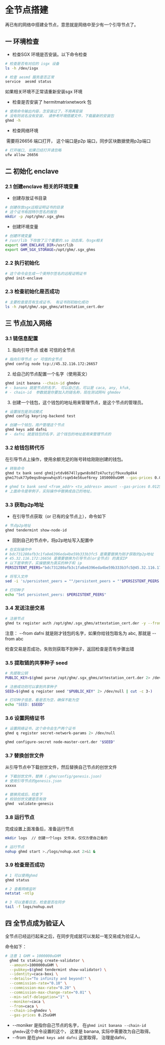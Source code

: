 # 全节点搭建

再已有的网络中搭建全节点，意思就是网络中至少有一个引导节点了。

## 一 环境检查

- 检查SGX 环境是否安装。以下命令检查

```bash
# 检查是否有对应的 isgx 设备
ls -h /dev/isgx

# 检查 aesmd 服务是否正常
service  aesmd status 
```

如果相关环境不正常请重新安装sgx 环境

- 检查是否安装了 hermitmatrixnetwork 包

```bash
# 使用命令输出内容，怎安装过了，不用再安装
# 没有则说名没有安装， 请参考环境搭建文件，下载最新的安装包
ghmd -h
```

- 检查网络环境

​	需要将26656 端口打开， 这个端口是p2p 端口，同步区块数据使用p2p端口

```bash
# 打开端口, 如果已经打开请忽略
ufw allow 26656
```

## 二 初始化 enclave

### 2.1 创建enclave 相关的环境变量

- 创建存放证书目录

```bash
# 创建存放sgx远程证明证书的目录
# 这个证书有因特尔签名的报告
mkdir -p /opt/ghm/.sgx_ghms
```

- 创建环境变量

```bash
# 创建环境变量
# /usr/lib 下存放了三个重要的.so 动态库，与sgx相关
export GHM_ENCLAVE_DIR=/usr/lib
export GHM_SGX_STORAGE=/opt/ghm/.sgx_ghms
```

### 2.2 执行初始化

```bash
# 这个命令会生成一个英特尔签名的远程证明证书
ghmd init-enclave
```

### 2.3 检查初始化是否成功

```bash
# 主要检查是否有生成证书， 有证书则初始化成功
ls -h /opt/ghm/.sgx_ghms/attestation_cert.der
```

## 三 节点加入网络

### 3.1 链信息配置

1. 指向引导节点 或者 可信的全节点

```bash
# 指向引导节点 or 可信的全节点
ghmd config node tcp://45.32.116.172:26657
```

2. 给自己的节点配置一个名字（使用英文）

```bash
ghmd init banana --chain-id ghmdev
# - banana 就是节点的名字， 可以自己去，可以是 caca, any, kfuk, 
# - chain-id  参数就是你要加入的链名称，现在测试网叫 ghmdev
```

3. 创建一个钱包，这个钱包的地址用来管理节点，是这个节点的管理员。

```bash
# 设置钱包是测试模式
ghmd config keyring-backend test

# 创建一个钱包，用户管理这个节点
ghmd keys add dafni
# - dafni 就是钱包的名字，这个钱包的地址是用来管理节点的
```

### 3.2 给钱包转代币

在引导节点上操作，使用余额充足的账号转给刚刚创建的钱包。

```bash
# 转账命令
ghmd tx bank send ghm1jvtdv8674llygwn8s0d7z47uctyjf9uxu9p8k4
ghm17tuk77p0eqs8nqevwhqs9lrsqm54e56uef6rey 1050000uGHM --gas-prices 0.0125uGHM

# ghmd tx bank send <from_addr> <to_address> amount --gas-prices 0.0125uGHM
# 上面命令是举例子，实际操作中替换成自己的地址，
```

### 3.3 获取p2p地址

- 在引导节点获取（or 已有的全节点上），命令如下

```bash
# 节点p2p地址
ghmd tendermint show-node-id
```

- 回到自己的节点中，将p2p地址写入配置中

```bash
# 在实际操作中
# bdc731280afb3c1fa8e6396eda4be59b333b3fc5 是需要替换为刚才获取的p2p地址
# 45.32.116.172:26656 是需要替换为引导节点(or全节点) 的真实IP
# 以下是举例子，实操替换为真实的种子和 ip 
PERSISTENT_PEERS="bdc731280afb3c1fa8e6396eda4be59b333b3fc5@45.32.116.172:26656"

# 将写入文件
sed -i 's/persistent_peers = ""/persistent_peers = "'$PERSISTENT_PEERS'"/g' ~/.ghmd/config/config.toml

# 打印种子
echo "Set persistent_peers: $PERSISTENT_PEERS"
```

### 3.4 发送注册交易

```bash
# 注册节点
ghmd tx register auth /opt/ghm/.sgx_ghms/attestation_cert.der -y --from dafni --gas-prices 0.25uGHM
```

注意： --from dafni  就是刚才钱包的名字，如果你给钱包取名为 abc, 那就是 --from abc

检查交易是否成功，失败则获取不到种子，返回检查是否有步骤出错

### 3.5 提取链的共享种子 seed


```bash
# 先提取公钥
PUBLIC_KEY=$(ghmd parse /opt/ghm/.sgx_ghms/attestation_cert.der 2> /dev/null | cut -c 3- )

# 注册成功则可以拿到共享种子
SEED=$(ghmd q register seed "$PUBLIC_KEY" 2> /dev/null | cut -c 3-)

# 打印种子信息，看是否为空，确保不能为空
echo "SEED: $SEED"
```

### 3.6 设置网络证书

```bash
# 设置网络证书，这个命令会生产两个证书
ghmd q register secret-network-params 2> /dev/null

ghmd configure-secret node-master-cert.der "$SEED"
```

### 3.7 替换创世文件

从引导节点中下载创世文件，然后替换自己节点的创世文件

```bash
# 下载创世文件，替换 (.ghm/config/genesis.json)
# 使用引导节点的genesis.json
xxxxx

# 替换完成后，检查下
# 校验创世文建是否有效
ghmd  validate-genesis
```

### 3.8 运行节点

完成设置上面准备后，准备运行节点

```bash
mkdir logs  // 创建一个logs 文件夹，仅仅方便自己看的

# 运行节点
nohup ghmd start >./logs/nohup.out 2>&1 & 
```

### 3.9 检查是否成功

```bash
# 1 可以使用ghmd 
ghmd status  

# 2 查看网络监听
netstat -ntlp

# 3 可以查看日志，检查是否在同步
tail -f logs/nohup.out
```



## 四 全节点成为验证人

全节点已经运行起来之后，在同步完成就可以发起一笔交易成为验证人。

命令如下：

```bash
# 注意 1 GHM = 1000000uGHM
  ghmd tx staking create-validator \
  --amount=1000000uGHM \
  --pubkey=$(ghmd tendermint show-validator) \
  --identity=caca-boxi \
  --details="To infinity and beyond!" \
  --commission-rate="0.10" \
  --commission-max-rate="0.20" \
  --commission-max-change-rate="0.01" \
  --min-self-delegation="1" \
  --moniker=caca \
  --from=caca \
  --chain-id=ghmdev \
  --gas-prices 0.25uGHM
```

- --moniker  是指你自己节点的名字， 在`ghmd init banana --chain-id ghmdev`这个命令设置的这个， 这里是 banana, 实际中需要改为自己取得。
-  --from  是在`ghmd keys add dafni` 这里取得， 治理是dafni， 
